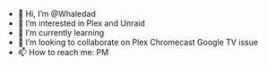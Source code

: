 - 👋 Hi, I’m @Whaledad
- 👀 I’m interested in Plex and Unraid
- 🌱 I’m currently learning 
- 💞️ I’m looking to collaborate on Plex Chromecast Google TV issue
- 📫 How to reach me: PM

<!---
Whaledad/Whaledad is a ✨ special ✨ repository because its `README.md` (this file) appears on your GitHub profile.
You can click the Preview link to take a look at your changes.
--->
